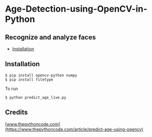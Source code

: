 # Age-Detection-using-OpenCV-in-Python

## Recognize and analyze faces

<!-- ## Table of Contents (Optional)

If your README is long, add a table of contents to make it easy for users to find what they need. -->

- [Installation](#installation)
<!-- - [Usage](#usage)
- [Credits](#credits)
- [License](#license) -->

## Installation

```
$ pip install opencv-python numpy
$ pip install filetype
```
To run
```
$ python predict_age_live.py
```

## Credits

[www.thepythoncode.com](https://www.thepythoncode.com/article/predict-age-using-opencv)

